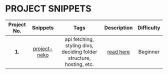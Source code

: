 # PROJECT SNIPPETS

| Project No. |Snippets| Tags |Description|Difficulty|
|:----:|:----:|:----:|:----:|:----:|
| **1.** | [project-neko]() | api fetching, styling divs, deciding folder structure, hosting, etc.|[read here]()|Beginner|

